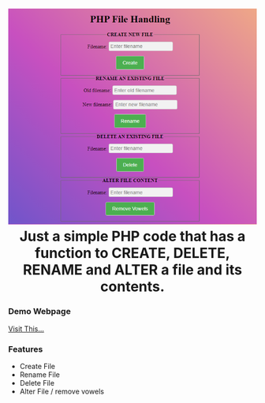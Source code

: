 <h1 align="center">
  <br>
  <a href="https://github.com/mkdirlove/PHP_FileHandling"><img src="https://github.com/mkdirlove/PHP_FileHandling/blob/main/fh.PNG" alt="PHP_FileHandling"></a>
  <br>
  Just a simple PHP code that has a function to CREATE, DELETE, RENAME and ALTER a file and its contents.
  <br>
</h1>

### Demo Webpage
[Visit This...](https://phpfilehandling.mkdirlove.repl.co)

### Features
- Create File
- Rename File
- Delete File
- Alter File / remove vowels
